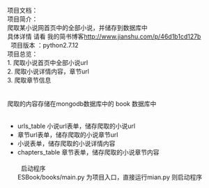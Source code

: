项目文档：
　　</br>  项目简介：
   </br>       爬取某小说网首页中的全部小说，并储存到数据库中
   <br>具体详情 请看 我的简书博客<url>http://www.jianshu.com/p/46d1b1cd127b</url>
　　</br>  项目版本 ：python2.7.12
　　<br>   项目总览：
　　　<br>     1. 爬取小说首页中全部小说url
　　　<Br>     2. 爬取小说详情内容，章节url
　　　</br>     3. 爬取章节信息
   <br>
   <br>
   </br>爬取的内容存储在mongodb数据库中的 book 数据库中
   <ul>
      <li>urls_table 小说url表单，储存爬取的小说url
      <li>章节url表单，储存爬取的小说章节url
      <li>小说表单，储存爬取的小说详情内容
      <li>chapters_table 章节表单，储存爬取的小说章节内容
   <ur>
   <br>
   <br>
   <span>启动程序</span>
   <br>
   <span>ESBook/books/main.py 为项目入口，直接运行mian.py 则启动程序</span>
